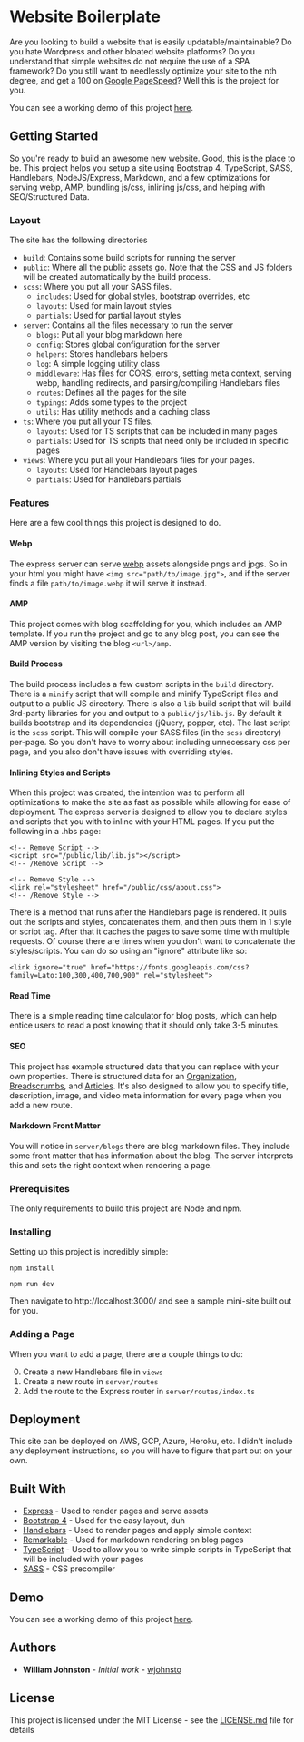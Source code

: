 # Website Boilerplate

Are you looking to build a website that is easily updatable/maintainable? Do you hate Wordpress and other bloated website platforms? Do you understand that simple websites do not require the use of a SPA framework? Do you still want to needlessly optimize your site to the nth degree, and get a 100 on [Google PageSpeed](https://developers.google.com/speed/pagespeed/insights/)? Well this is the project for you.

You can see a working demo of this project [here](https://simple-website-demo.herokuapp.com/).

## Getting Started

So you're ready to build an awesome new website. Good, this is the place to be. This project helps you setup a site using Bootstrap 4, TypeScript, SASS, Handlebars, NodeJS/Express, Markdown, and a few optimizations for serving webp, AMP, bundling js/css, inlining js/css, and helping with SEO/Structured Data.

### Layout

The site has the following directories

- `build`: Contains some build scripts for running the server
- `public`: Where all the public assets go. Note that the CSS and JS folders will be created automatically by the build process.
- `scss`: Where you put all your SASS files.
  - `includes`: Used for global styles, bootstrap overrides, etc
  - `layouts`: Used for main layout styles
  - `partials`: Used for partial layout styles
- `server`: Contains all the files necessary to run the server
  - `blogs`: Put all your blog markdown here
  - `config`: Stores global configuration for the server
  - `helpers`: Stores handlebars helpers
  - `log`: A simple logging utility class
  - `middleware`: Has files for CORS, errors, setting meta context, serving webp, handling redirects, and parsing/compiling Handlebars files
  - `routes`: Defines all the pages for the site
  - `typings`: Adds some types to the project
  - `utils`: Has utility methods and a caching class
- `ts`: Where you put all your TS files.
  - `layouts`: Used for TS scripts that can be included in many pages
  - `partials`: Used for TS scripts that need only be included in specific pages
- `views`: Where you put all your Handlebars files for your pages.
  - `layouts`: Used for Handlebars layout pages
  - `partials`: Used for Handlebars partials

### Features

Here are a few cool things this project is designed to do.

#### Webp

The express server can serve [webp](https://developers.google.com/speed/webp/) assets alongside pngs and jpgs. So in your html you might have `<img src="path/to/image.jpg">`, and if the server finds a file `path/to/image.webp` it will serve it instead.

#### AMP

This project comes with blog scaffolding for you, which includes an AMP template. If you run the project and go to any blog post, you can see the AMP version by visiting the blog `<url>/amp`.

#### Build Process

The build process includes a few custom scripts in the `build` directory. There is a `minify` script that will compile and minify TypeScript files and output to a public JS directory. There is also a `lib` build script that will build 3rd-party libraries for you and output to a `public/js/lib.js`. By default it builds bootstrap and its dependencies (jQuery, popper, etc). The last script is the `scss` script. This will compile your SASS files (in the `scss` directory) per-page. So you don't have to worry about including unnecessary css per page, and you also don't have issues with overriding styles.

#### Inlining Styles and Scripts

When this project was created, the intention was to perform all optimizations to make the site as fast as possible while allowing for ease of deployment. The express server is designed to allow you to declare styles and scripts that you with to inline with your HTML pages. If you put the following in a .hbs page:

```
<!-- Remove Script -->
<script src="/public/lib/lib.js"></script>
<!-- /Remove Script -->

<!-- Remove Style -->
<link rel="stylesheet" href="/public/css/about.css">
<!-- /Remove Style -->
```

There is a method that runs after the Handlebars page is rendered. It pulls out the scripts and styles, concatenates them, and then puts them in 1 style or script tag. After that it caches the pages to save some time with multiple requests. Of course there are times when you don't want to concatenate the styles/scripts. You can do so using an "ignore" attribute like so:

```
<link ignore="true" href="https://fonts.googleapis.com/css?family=Lato:100,300,400,700,900" rel="stylesheet">
```

#### Read Time

There is a simple reading time calculator for blog posts, which can help entice users to read a post knowing that it should only take 3-5 minutes.

#### SEO

This project has example structured data that you can replace with your own properties. There is structured data for an [Organization](https://developers.google.com/search/docs/guides/intro-structured-data), [Breadscrumbs](https://developers.google.com/search/docs/data-types/breadcrumbs), and [Articles](https://developers.google.com/search/docs/data-types/articles). It's also designed to allow you to specify title, description, image, and video meta information for every page when you add a new route.

#### Markdown Front Matter

You will notice in `server/blogs` there are blog markdown files. They include some front matter that has information about the blog. The server interprets this and sets the right context when rendering a page.

### Prerequisites

The only requirements to build this project are Node and npm.

### Installing

Setting up this project is incredibly simple:

```
npm install
```

```
npm run dev
```

Then navigate to http://localhost:3000/ and see a sample mini-site built out for you.

### Adding a Page

When you want to add a page, there are a couple things to do:

0. Create a new Handlebars file in `views`
0. Create a new route in `server/routes`
0. Add the route to the Express router in `server/routes/index.ts`

## Deployment

This site can be deployed on AWS, GCP, Azure, Heroku, etc. I didn't include any deployment instructions, so you will have to figure that part out on your own.

## Built With

* [Express](http://expressjs.com/) - Used to render pages and serve assets
* [Bootstrap 4](https://getbootstrap.com/) - Used for the easy layout, duh
* [Handlebars](http://handlebarsjs.com/) - Used to render pages and apply simple context
* [Remarkable](https://github.com/jonschlinkert/remarkable) - Used for markdown rendering on blog pages
* [TypeScript](https://www.typescriptlang.org/) - Used to allow you to write simple scripts in TypeScript that will be included with your pages
* [SASS](http://sass-lang.com/) - CSS precompiler

## Demo

You can see a working demo of this project [here](https://simple-website-demo.herokuapp.com/).

## Authors

* **William Johnston** - *Initial work* - [wjohnsto](https://github.com/wjohnsto)

## License

This project is licensed under the MIT License - see the [LICENSE.md](LICENSE.md) file for details
